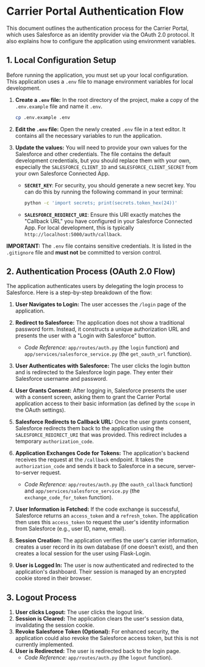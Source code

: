 # Carrier Portal Authentication Flow

This document outlines the authentication process for the Carrier Portal, which uses Salesforce as an identity provider via the OAuth 2.0 protocol. It also explains how to configure the application using environment variables.

## 1. Local Configuration Setup

Before running the application, you must set up your local configuration. This application uses a `.env` file to manage environment variables for local development.

1.  **Create a `.env` file:** In the root directory of the project, make a copy of the `.env.example` file and name it `.env`.
    ```bash
    cp .env.example .env
    ```

2.  **Edit the `.env` file:** Open the newly created `.env` file in a text editor. It contains all the necessary variables to run the application.

3.  **Update the values:** You will need to provide your own values for the Salesforce and other credentials. The file contains the default development credentials, but you should replace them with your own, especially the `SALESFORCE_CLIENT_ID` and `SALESFORCE_CLIENT_SECRET` from your own Salesforce Connected App.
    - **`SECRET_KEY`**: For security, you should generate a new secret key. You can do this by running the following command in your terminal:
      ```bash
      python -c 'import secrets; print(secrets.token_hex(24))'
      ```
    - **`SALESFORCE_REDIRECT_URI`**: Ensure this URI exactly matches the "Callback URL" you have configured in your Salesforce Connected App. For local development, this is typically `http://localhost:5000/auth/callback`.

**IMPORTANT:** The `.env` file contains sensitive credentials. It is listed in the `.gitignore` file and **must not** be committed to version control.

## 2. Authentication Process (OAuth 2.0 Flow)

The application authenticates users by delegating the login process to Salesforce. Here is a step-by-step breakdown of the flow:

1.  **User Navigates to Login:** The user accesses the `/login` page of the application.

2.  **Redirect to Salesforce:** The application does not show a traditional password form. Instead, it constructs a unique authorization URL and presents the user with a "Login with Salesforce" button.
    - *Code Reference:* `app/routes/auth.py` (the `login` function) and `app/services/salesforce_service.py` (the `get_oauth_url` function).

3.  **User Authenticates with Salesforce:** The user clicks the login button and is redirected to the Salesforce login page. They enter their Salesforce username and password.

4.  **User Grants Consent:** After logging in, Salesforce presents the user with a consent screen, asking them to grant the Carrier Portal application access to their basic information (as defined by the `scope` in the OAuth settings).

5.  **Salesforce Redirects to Callback URL:** Once the user grants consent, Salesforce redirects them back to the application using the `SALESFORCE_REDIRECT_URI` that was provided. This redirect includes a temporary `authorization_code`.

6.  **Application Exchanges Code for Tokens:** The application's backend receives the request at the `/callback` endpoint. It takes the `authorization_code` and sends it back to Salesforce in a secure, server-to-server request.
    - *Code Reference:* `app/routes/auth.py` (the `oauth_callback` function) and `app/services/salesforce_service.py` (the `exchange_code_for_token` function).

7.  **User Information is Fetched:** If the code exchange is successful, Salesforce returns an `access_token` and a `refresh_token`. The application then uses this `access_token` to request the user's identity information from Salesforce (e.g., user ID, name, email).

8.  **Session Creation:** The application verifies the user's carrier information, creates a user record in its own database (if one doesn't exist), and then creates a local session for the user using Flask-Login.

9.  **User is Logged In:** The user is now authenticated and redirected to the application's dashboard. Their session is managed by an encrypted cookie stored in their browser.

## 3. Logout Process

1.  **User clicks Logout:** The user clicks the logout link.
2.  **Session is Cleared:** The application clears the user's session data, invalidating the session cookie.
3.  **Revoke Salesforce Token (Optional):** For enhanced security, the application could also revoke the Salesforce access token, but this is not currently implemented.
4.  **User is Redirected:** The user is redirected back to the login page.
    - *Code Reference:* `app/routes/auth.py` (the `logout` function).
